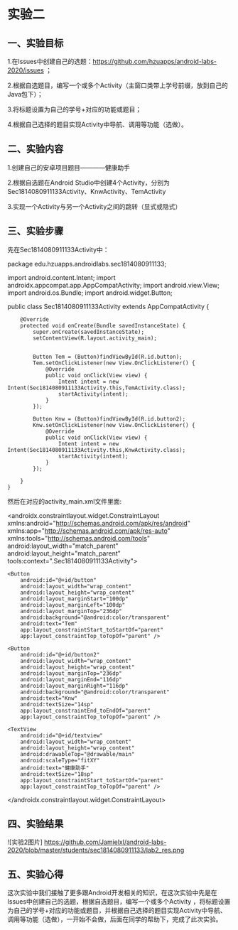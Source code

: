 # 实验二

## 一、实验目标

1.在Issues中创建自己的选题：https://github.com/hzuapps/android-labs-2020/issues ；

2.根据自选题目，编写一个或多个Activity（主窗口类带上学号前缀，放到自己的Java包下）；

3.将标题设置为自己的学号+对应的功能或题目；

4.根据自己选择的题目实现Activity中导航、调用等功能（选做）。


## 二、实验内容

1.创建自己的安卓项目题目————健康助手

2.根据自选题在Android Studio中创建4个Activity，分别为Sec1814080911133Activity、KnwActivity、TemActivity

3.实现一个Activity与另一个Activity之间的跳转（显式或隐式）


##  三、实验步骤

先在Sec1814080911133Activity中：

package edu.hzuapps.androidlabs.sec1814080911133;

import android.content.Intent;
import androidx.appcompat.app.AppCompatActivity;
import android.view.View;
import android.os.Bundle;
import android.widget.Button;

public class Sec1814080911133Activity extends AppCompatActivity {


        @Override
        protected void onCreate(Bundle savedInstanceState) {
            super.onCreate(savedInstanceState);
            setContentView(R.layout.activity_main);


            Button Tem = (Button)findViewById(R.id.button);
            Tem.setOnClickListener(new View.OnClickListener() {
                @Override
                public void onClick(View view) {
                    Intent intent = new Intent(Sec1814080911133Activity.this,TemActivity.class);
                    startActivity(intent);
                }
            });

            Button Knw = (Button)findViewById(R.id.button2);
            Knw.setOnClickListener(new View.OnClickListener() {
                @Override
                public void onClick(View view) {
                    Intent intent = new Intent(Sec1814080911133Activity.this,KnwActivity.class);
                    startActivity(intent);
                }
            });

        }
    }
然后在对应的activity_main.xml文件里面:

<?xml version="1.0" encoding="utf-8"?>
<androidx.constraintlayout.widget.ConstraintLayout xmlns:android="http://schemas.android.com/apk/res/android"
    xmlns:app="http://schemas.android.com/apk/res-auto"
    xmlns:tools="http://schemas.android.com/tools"
    android:layout_width="match_parent"
    android:layout_height="match_parent"
    tools:context=".Sec1814080911133Activity">

    <Button
        android:id="@+id/button"
        android:layout_width="wrap_content"
        android:layout_height="wrap_content"
        android:layout_marginStart="100dp"
        android:layout_marginLeft="100dp"
        android:layout_marginTop="236dp"
        android:background="@android:color/transparent"
        android:text="Tem"
        app:layout_constraintStart_toStartOf="parent"
        app:layout_constraintTop_toTopOf="parent" />

    <Button
        android:id="@+id/button2"
        android:layout_width="wrap_content"
        android:layout_height="wrap_content"
        android:layout_marginTop="236dp"
        android:layout_marginEnd="116dp"
        android:layout_marginRight="116dp"
        android:background="@android:color/transparent"
        android:text="Knw"
        android:textSize="14sp"
        app:layout_constraintEnd_toEndOf="parent"
        app:layout_constraintTop_toTopOf="parent" />

    <TextView
        android:id="@+id/textview"
        android:layout_width="wrap_content"
        android:layout_height="wrap_content"
        android:drawableTop="@drawable/main"
        android:scaleType="fitXY"
        android:text="健康助手"
        android:textSize="18sp"
        app:layout_constraintStart_toStartOf="parent"
        app:layout_constraintTop_toTopOf="parent" />
</androidx.constraintlayout.widget.ConstraintLayout>


 ## 四、实验结果

![实验2图片]
https://github.com/Jamielxl/android-labs-2020/blob/master/students/sec1814080911133/lab2_res.png
## 五、实验心得

   这次实验中我们接触了更多跟Android开发相关的知识，在这次实验中先是在Issues中创建自己的选题，根据自选题目，编写一个或多个Activity
，将标题设置为自己的学号+对应的功能或题目，并根据自己选择的题目实现Activity中导航、调用等功能（选做），一开始不会做，后面在同学的帮助下，完成了此次实验。